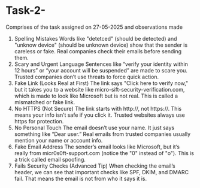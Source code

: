 # Task-2-
Comprises of the task assigned on 27-05-2025 and observations made 
1.	Spelling Mistakes
Words like "detetced" (should be detected) and "unknow device" (should be unknown device) show that the sender is careless or fake. Real companies check their emails before sending them.
2.	Scary and Urgent Language
Sentences like “verify your identity within 12 hours” or “your account will be suspended” are made to scare you. Trusted companies don’t use threats to force quick action.
3.	Fake Link (Looks Real at First)
The link says "Click here to verify now," but it takes you to a website like micro-sift-security-verification.com, which is made to look like Microsoft but is not real. This is called a mismatched or fake link.
4.	No HTTPS (Not Secure)
The link starts with http://, not https://. This means your info isn’t safe if you click it. Trusted websites always use https for protection.
5.	No Personal Touch
The email doesn’t use your name. It just says something like “Dear user.” Real emails from trusted companies usually mention your name or account info.
6.	Fake Email Address
The sender’s email looks like Microsoft, but it’s really from micr0s0ft-support.com (notice the "0" instead of "o"). This is a trick called email spoofing.
7.	Fails Security Checks (Advanced Tip)
When checking the email’s header, we can see that important checks like SPF, DKIM, and DMARC fail. That means the email is not from who it says it is.

